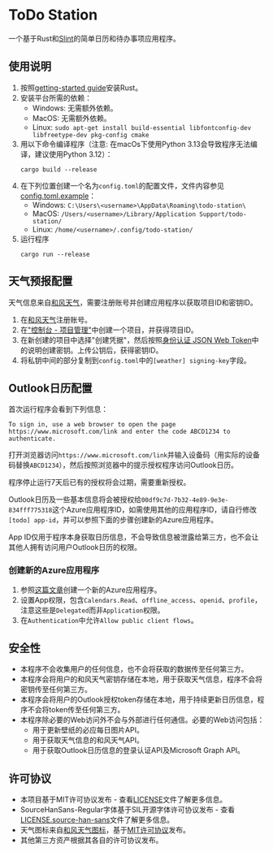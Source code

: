 # ToDo Station

一个基于Rust和[Slint](https://slint.dev/)的简单日历和待办事项应用程序。

## 使用说明

1. 按照[getting-started guide](https://www.rust-lang.org/learn/get-started)安装Rust。
2. 安装平台所需的依赖：
    * Windows: 无需额外依赖。
    * MacOS: 无需额外依赖。
    * Linux: `sudo apt-get install build-essential libfontconfig-dev libfreetype-dev pkg-config cmake`
2. 用以下命令编译程序（注意: 在macOs下使用Python 3.13会导致程序无法编译，建议使用Python 3.12）：
    ```
    cargo build --release
    ```
3. 在下列位置创建一个名为`config.toml`的配置文件，文件内容参见[config.toml.example](config.toml.example)：
    * Windows: `C:\Users\<username>\AppData\Roaming\todo-station\`
    * MacOS: `/Users/<username>/Library/Application Support/todo-station/`
    * Linux: `/home/<username>/.config/todo-station/`
4. 运行程序
    ```
    cargo run --release
    ```

## 天气预报配置

天气信息来自[和风天气](https://www.qweather.com/)，需要注册账号并创建应用程序以获取项目ID和密钥ID。

1. 在[和风天气](https://id.qweather.com/#/login)注册账号。
2. 在["控制台 - 项目管理"](https://dev.qweather.com/docs/configuration/project-and-key/)中创建一个项目，并获得项目ID。
3. 在新创建的项目中选择"创建凭据"，然后按照[身份认证 JSON Web Token](https://dev.qweather.com/docs/authentication/jwt/)中的说明创建密钥。上传公钥后，获得密钥ID。
4. 将私钥中间的部分复制到`config.toml`中的`[weather] signing-key`字段。

## Outlook日历配置

首次运行程序会看到下列信息：
```
To sign in, use a web browser to open the page https://www.microsoft.com/link and enter the code ABCD1234 to authenticate.
```
打开浏览器访问`https://www.microsoft.com/link`并输入设备码（用实际的设备码替换`ABCD1234`），然后按照浏览器中的提示授权程序访问Outlook日历。

程序停止运行7天后已有的授权将会过期，需要重新授权。

Outlook日历及一些基本信息将会被授权给`00df9c7d-7b32-4e89-9e3e-834fff775318`这个Azure应用程序ID，如需使用其他的应用程序ID，请自行修改`[todo] app-id`，并可以参照下面的步骤创建新的Azure应用程序。

App ID仅用于程序本身获取日历信息，不会导致信息被泄露给第三方，也不会让其他人拥有访问用户Outlook日历的权限。

### 创建新的Azure应用程序

1. 参照[这篇文章](https://docs.microsoft.com/zh-cn/azure/active-directory/develop/quickstart-register-app)创建一个新的Azure应用程序。
2. 设置App权限，包含`Calendars.Read`、`offline_access`、`openid`、`profile`，注意这些是`Delegated`而非`Application`权限。
3. 在`Authentication`中允许`Allow public client flows`。

## 安全性

* 本程序不会收集用户的任何信息，也不会将获取的数据传至任何第三方。
* 本程序会将用户的和风天气密钥存储在本地，用于获取天气信息，程序不会将密钥传至任何第三方。
* 本程序会将用户的Outlook授权token存储在本地，用于持续更新日历信息，程序不会将token传至任何第三方。
* 本程序除必要的Web访问外不会与外部进行任何通信。必要的Web访问包括：
    * 用于更新壁纸的必应每日图片API。
    * 用于获取天气信息的和风天气API。
    * 用于获取Outlook日历信息的登录认证API及Microsoft Graph API。

## 许可协议

* 本项目基于MIT许可协议发布 - 查看[LICENSE](LICENSE)文件了解更多信息。
* SourceHanSans-Regular字体基于SIL开源字体许可协议发布 - 查看[LICENSE.source-han-sans](LICENSE.source-han-sans)文件了解更多信息。
* 天气图标来自[和风天气图标](https://github.com/qwd/Icons)，基于[MIT许可协议](https://github.com/qwd/Icons/blob/main/LICENSE)发布。
* 其他第三方资产根据其各自的许可协议发布。

